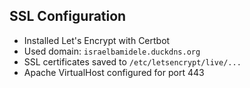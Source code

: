 

## SSL Configuration

- Installed Let's Encrypt with Certbot
- Used domain: `israelbamidele.duckdns.org`
- SSL certificates saved to `/etc/letsencrypt/live/...`
- Apache VirtualHost configured for port 443
